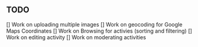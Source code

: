 ## TODO

[] Work on uploading multiple images
[] Work on geocoding for Google Maps Coordinates
[] Work on Browsing for activies (sorting and filtering)
[] Work on editing activity
[] Work on moderating activities